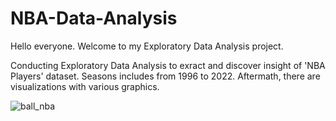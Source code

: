 # NBA-Data-Analysis
Hello everyone. Welcome to my Exploratory Data Analysis project.

Conducting Exploratory Data Analysis to exract and discover insight of 'NBA Players' dataset. Seasons includes from 1996 to 2022. Aftermath, there are visualizations with various graphics.



![ball_nba](https://github.com/user-attachments/assets/c0a15b79-c393-4107-8f22-d1dd88b90741)



